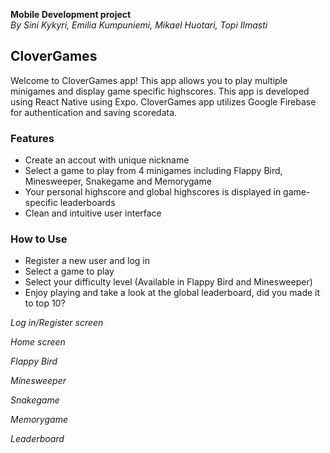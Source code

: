 **Mobile Development project**<br>
*By Sini Kykyri, Emilia Kumpuniemi, Mikael Huotari, Topi Ilmasti<br>*

## CloverGames

Welcome to CloverGames app! This app allows you to play multiple minigames and display game specific highscores.
This app is developed using React Native using Expo. CloverGames app utilizes Google Firebase for authentication and saving scoredata.

### Features
- Create an accout with unique nickname
- Select a game to play from 4 minigames including Flappy Bird, Minesweeper, Snakegame and Memorygame
- Your personal highscore and global highscores is displayed in game-specific leaderboards
- Clean and intuitive user interface

### How to Use
- Register a new user and log in
- Select a game to play
- Select your difficulty level (Available in Flappy Bird and Minesweeper)
- Enjoy playing and take a look at the global leaderboard, did you made it to top 10?


*Log in/Register screen*

*Home screen*

*Flappy Bird*

*Minesweeper*

*Snakegame*

*Memorygame*

*Leaderboard*



